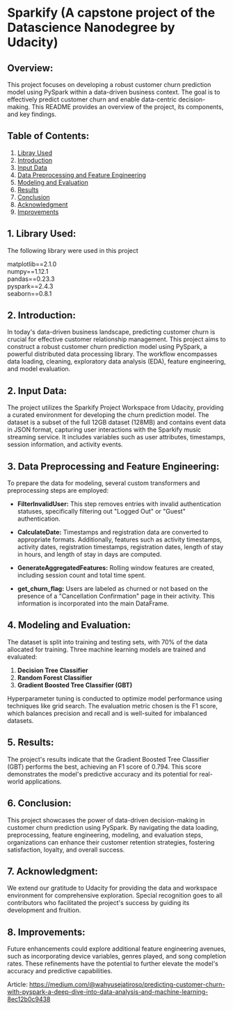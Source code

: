 # Sparkify (A capstone project of the Datascience Nanodegree by Udacity)
## Overview:

This project focuses on developing a robust customer churn prediction model using PySpark within a data-driven business context. The goal is to effectively predict customer churn and enable data-centric decision-making. This README provides an overview of the project, its components, and key findings.

## Table of Contents:

1. [Libray Used](#library-used)
2. [Introduction](#introduction)
3. [Input Data](#input-data)
4. [Data Preprocessing and Feature Engineering](#data-preprocessing-and-feature-engineering)
5. [Modeling and Evaluation](#modeling-and-evaluation)
6. [Results](#results)
7. [Conclusion](#conclusion)
8. [Acknowledgment](#acknowledgment)
9. [Improvements](#improvements)

## 1. Library Used:
The following library were used in this project

matplotlib==2.1.0<br>
numpy==1.12.1<br>
pandas==0.23.3<br>
pyspark==2.4.3<br>
seaborn==0.8.1<br>

## 2. Introduction:

In today's data-driven business landscape, predicting customer churn is crucial for effective customer relationship management. This project aims to construct a robust customer churn prediction model using PySpark, a powerful distributed data processing library. The workflow encompasses data loading, cleaning, exploratory data analysis (EDA), feature engineering, and model evaluation.

## 2. Input Data:

The project utilizes the Sparkify Project Workspace from Udacity, providing a curated environment for developing the churn prediction model. The dataset is a subset of the full 12GB dataset (128MB) and contains event data in JSON format, capturing user interactions with the Sparkify music streaming service. It includes variables such as user attributes, timestamps, session information, and activity events.

## 3. Data Preprocessing and Feature Engineering:

To prepare the data for modeling, several custom transformers and preprocessing steps are employed:

- **FilterInvalidUser:** This step removes entries with invalid authentication statuses, specifically filtering out "Logged Out" or "Guest" authentication.

- **CalculateDate:** Timestamps and registration data are converted to appropriate formats. Additionally, features such as activity timestamps, activity dates, registration timestamps, registration dates, length of stay in hours, and length of stay in days are computed.

- **GenerateAggregatedFeatures:** Rolling window features are created, including session count and total time spent.

- **get_churn_flag:** Users are labeled as churned or not based on the presence of a "Cancellation Confirmation" page in their activity. This information is incorporated into the main DataFrame.

## 4. Modeling and Evaluation:

The dataset is split into training and testing sets, with 70% of the data allocated for training. Three machine learning models are trained and evaluated:

1. **Decision Tree Classifier**
2. **Random Forest Classifier**
3. **Gradient Boosted Tree Classifier (GBT)**

Hyperparameter tuning is conducted to optimize model performance using techniques like grid search. The evaluation metric chosen is the F1 score, which balances precision and recall and is well-suited for imbalanced datasets.

## 5. Results:

The project's results indicate that the Gradient Boosted Tree Classifier (GBT) performs the best, achieving an F1 score of 0.794. This score demonstrates the model's predictive accuracy and its potential for real-world applications.

## 6. Conclusion:

This project showcases the power of data-driven decision-making in customer churn prediction using PySpark. By navigating the data loading, preprocessing, feature engineering, modeling, and evaluation steps, organizations can enhance their customer retention strategies, fostering satisfaction, loyalty, and overall success.

## 7. Acknowledgment:

We extend our gratitude to Udacity for providing the data and workspace environment for comprehensive exploration. Special recognition goes to all contributors who facilitated the project's success by guiding its development and fruition.

## 8. Improvements:

Future enhancements could explore additional feature engineering avenues, such as incorporating device variables, genres played, and song completion rates. These refinements have the potential to further elevate the model's accuracy and predictive capabilities.

Article: https://medium.com/@wahyusejatiroso/predicting-customer-churn-with-pyspark-a-deep-dive-into-data-analysis-and-machine-learning-8ec12b0c9438 
